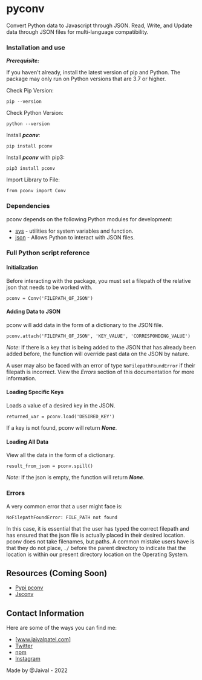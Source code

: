 # pyconv
Convert Python data to Javascript through JSON. Read, Write, and Update data through JSON files for multi-language compatibility.

### Installation and use

***Prerequisite:***

If you haven't already, install the latest version of pip and Python. The package may only run on Python versions that are 3.7 or higher.

Check Pip Version:
```
pip --version
```

Check Python Version:

```
python --version
```

Install ***pconv***:

```
pip install pconv
```

Install ***pconv*** with pip3: 

```
pip3 install pconv
```

Import Library to File: 
```
from pconv import Conv
```

### Dependencies

pconv depends on the following Python modules for development:

* [sys](https://docs.python.org/3/library/sys.html) - utilities for system variables and function.
* [json](https://docs.python.org/3/library/json.html) - Allows Python to interact with JSON files.

### Full Python script reference


#### Initialization

Before interacting with the package, you must set a filepath of the relative json that needs to be worked with.

```
pconv = Conv('FILEPATH_OF_JSON')
```


#### Adding Data to JSON

pconv will add data in the form of a dictionary to the JSON file.

```
pconv.attach('FILEPATH_OF_JSON', 'KEY_VALUE', 'CORRESPONDING_VALUE')
```

*Note*: If there is a key that is being added to the JSON that has already been added before, the function will override past data on the JSON by nature.

A user may also be faced with an error of type `NoFilepathFoundError` if their filepath is incorrect. View the *Errors* section of this documentation for more information.


#### Loading Specific Keys

Loads a value of a desired key in the JSON.

```
returned_var = pconv.load('DESIRED_KEY')
```

If a key is not found, pconv will return ***None***.

#### Loading All Data
View all the data in the form of a dictionary.

```
result_from_json = pconv.spill()
```

*Note*: If the json is empty, the function will return ***None***.

### Errors

A very common error that a user might face is: 

```
NoFilepathFoundError: FILE_PATH not found
```
In this case, it is essential that the user has typed the correct filepath and has ensured that the json file is actually placed in their desired location. pconv does not take filenames, but paths. A common mistake users have is that they do not place, `./` before the parent directory to indicate that the location is within our present directory location on the Operating System.


## Resources (Coming Soon)
- [Pypi pconv]()
- [Jsconv]()


## Contact Information
Here are some of the ways you can find me:
 - [www.jaivalpatel.com]
 - [Twitter](https://twitter.com/patjaival)
 - [npm](https://www.npmjs.com/~jaivalpatel1)
 - [Instagram](https://www.instagram.com/jaivalpatelll/)

Made by @Jaival - 2022